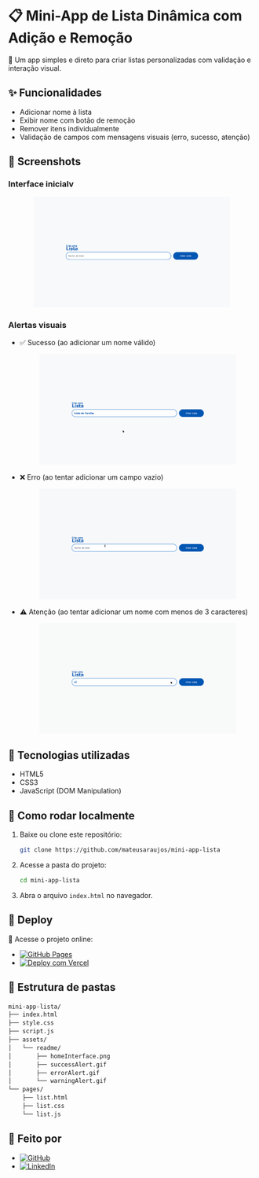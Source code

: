 <!-- markdownlint-disable MD033 -->

# 📋 Mini-App de Lista Dinâmica com Adição e Remoção

🎯 Um app simples e direto para criar listas personalizadas com validação e interação visual.

## ✨ Funcionalidades

- Adicionar nome à lista
- Exibir nome com botão de remoção
- Remover itens individualmente
- Validação de campos com mensagens visuais (erro, sucesso, atenção)

## 📸 Screenshots

### Interface inicialv

<p align="center">
    <img src="./assets/readme/homeInterface.png" alt="Interface Inicial" width="400" />
</p>

### Alertas visuais

- ✅ Sucesso (ao adicionar um nome válido)

  <p align="center">
    <img src="./assets/readme/successAlert.gif" alt="Alerta de Sucesso" width="400" />
  </p>

- ❌ Erro (ao tentar adicionar um campo vazio)

  <p align="center">
    <img src="./assets/readme/errorAlert.gif" alt="Alerta de Erro" width="400" />
  </p>

- ⚠️ Atenção (ao tentar adicionar um nome com menos de 3 caracteres)

  <p align="center">
    <img src="./assets/readme/warningAlert.gif" alt="Alerta de Atenção" width="400" />
  </p>

## 🧠 Tecnologias utilizadas

- HTML5
- CSS3
- JavaScript (DOM Manipulation)

## 🔧 Como rodar localmente

1. Baixe ou clone este repositório:

   ```sh
   git clone https://github.com/mateusaraujos/mini-app-lista
   ```

2. Acesse a pasta do projeto:

   ```sh
   cd mini-app-lista
   ```

3. Abra o arquivo `index.html` no navegador.

## 🚀 Deploy

🔗 Acesse o projeto online:

- [![GitHub Pages](https://img.shields.io/badge/GitHub%20Pages-online-emerald?logo=github&logoColor=white)](https://mateusaraujos.github.io/mini-app-lista/)
- [![Deploy com Vercel](https://img.shields.io/badge/Vercel-online-emerald?logo=vercel&logoColor=white)](https://mini-app-lista.vercel.app)

## 📁 Estrutura de pastas

```sh
mini-app-lista/
├── index.html
├── style.css
├── script.js
├── assets/
│   └── readme/
│       ├── homeInterface.png
│       ├── successAlert.gif
│       ├── errorAlert.gif
│       └── warningAlert.gif
└── pages/
    ├── list.html
    ├── list.css
    └── list.js
```

## 👤 Feito por

- [![GitHub](https://img.shields.io/badge/GitHub%20-%20mateusaraujos-white?logo=github&logoColor=white)](https://github.com/mateusaraujos)
- [![LinkedIn](https://img.shields.io/badge/LinkedIn%20-%20Mateus%20Araújo-blue?logo=linkedin&logoColor=white)](https://www.linkedin.com/in/mateusaraujos/)
